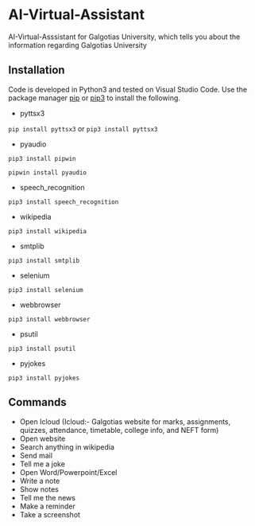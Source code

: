 # AI-Virtual-Assistant
AI-Virtual-Asssistant for Galgotias University, which tells you about the information regarding Galgotias University

## Installation
Code is developed in Python3 and tested on Visual Studio Code.
Use the package manager [pip](https://pip.pypa.io/en/stable/) or [pip3](https://pip.pypa.io/en/stable/) to install the following.
- pyttsx3

`pip install pyttsx3`
or
`pip3 install pyttsx3`
- pyaudio

`pip3 install pipwin `

`pipwin install pyaudio`

- speech_recognition

`pip3 install speech_recognition`
- wikipedia

`pip3 install wikipedia`
- smtplib

`pip3 install smtplib`
- selenium

`pip3 install selenium`
- webbrowser

`pip3 install webbrowser`
- psutil

`pip3 install psutil`
- pyjokes

`pip3 install pyjokes`


## Commands
- Open Icloud 
(Icloud:- Galgotias website for marks, assignments, quizzes, attendance, timetable, college info, and NEFT form)  
- Open website
- Search anything in wikipedia
- Send mail
- Tell me a joke
- Open Word/Powerpoint/Excel
- Write a note
- Show notes
- Tell me the news
- Make a reminder
- Take a screenshot


